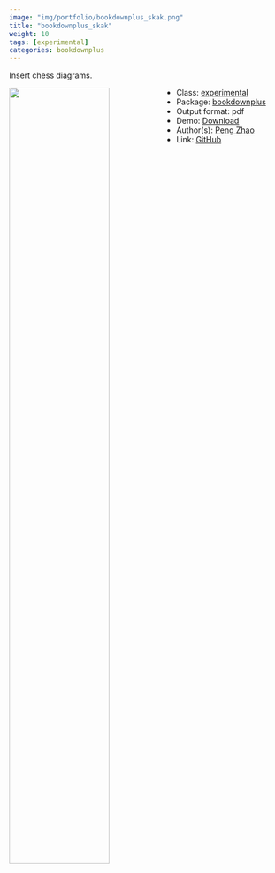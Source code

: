 ```yaml
---
image: "img/portfolio/bookdownplus_skak.png"
title: "bookdownplus_skak"
weight: 10
tags: [experimental]
categories: bookdownplus
---
```


Insert chess diagrams.

<!--more-->

<a href="../../img/portfolio/bookdownplus_skak.png"><img class = "jf-image-shadow" src="../../img/portfolio/bookdownplus_skak.png" style="display: block; margin: auto;" width="60%"  align="left"></a>

- Class: [experimental](../../tags/experimental)
- Package: [bookdownplus](bookdownplus)
- Output format: pdf
- Demo: [Download](https://pzhaonet.github.io/bookdownplus/upload/skak/showcase/skak.pdf)
- Author(s): [Peng Zhao](https://pzhao.org)
- Link: [GitHub](https://github.com/pzhaonet/bookdownplus)


